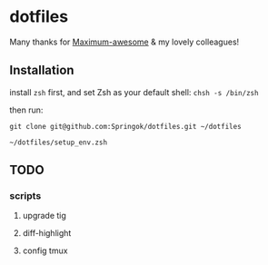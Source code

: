 # dotfiles

Many thanks for [Maximum-awesome](https://github.com/square/maximum-awesome) & my lovely colleagues!

## Installation

install `zsh` first, and set Zsh as your default shell: `chsh -s /bin/zsh`

then run:

`git clone git@github.com:Springok/dotfiles.git ~/dotfiles`

`~/dotfiles/setup_env.zsh`

## TODO

### scripts

 1. upgrade tig

 2. diff-highlight

 3. config tmux
